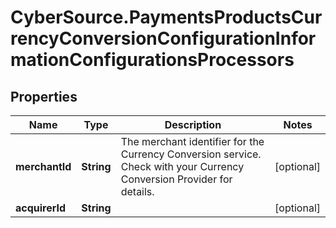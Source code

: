 # CyberSource.PaymentsProductsCurrencyConversionConfigurationInformationConfigurationsProcessors

## Properties
Name | Type | Description | Notes
------------ | ------------- | ------------- | -------------
**merchantId** | **String** | The merchant identifier for the Currency Conversion service. Check with your Currency Conversion Provider for details. | [optional] 
**acquirerId** | **String** |  | [optional] 


